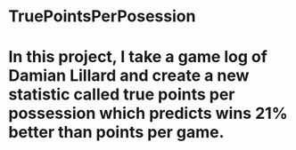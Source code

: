 # TruePointsPerPosession
# In this project, I take a game log of Damian Lillard and create a new statistic called true points per possession which predicts wins 21% better than points per game.

